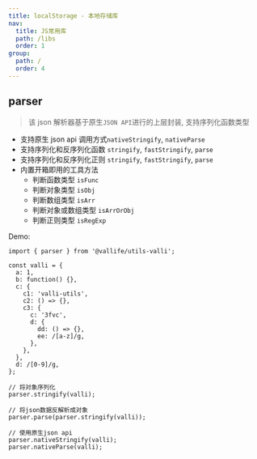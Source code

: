 ```yaml
---
title: localStorage - 本地存储库
nav:
  title: JS常用库
  path: /libs
  order: 1
group:
  path: /
  order: 4
---
```


## parser

> 该 json 解析器基于原生`JSON API`进行的上层封装, 支持序列化函数类型

- 支持原生 json api 调用方式`nativeStringify`, `nativeParse`
- 支持序列化和反序列化函数 `stringify`, `fastStringify`, `parse`
- 支持序列化和反序列化正则 `stringify`, `fastStringify`, `parse`
- 内置开箱即用的工具方法
  - 判断函数类型 `isFunc`
  - 判断对象类型 `isObj`
  - 判断数组类型 `isArr`
  - 判断对象或数组类型 `isArrOrObj`
  - 判断正则类型 `isRegExp`

Demo:

```tsx | pure
import { parser } from '@vallife/utils-valli';

const valli = {
  a: 1,
  b: function() {},
  c: {
    c1: 'valli-utils',
    c2: () => {},
    c3: {
      c: '3fvc',
      d: {
        dd: () => {},
        ee: /[a-z]/g,
      },
    },
  },
  d: /[0-9]/g,
};

// 将对象序列化
parser.stringify(valli);

// 将json数据反解析成对象
parser.parse(parser.stringify(valli));

// 使用原生json api
parser.nativeStringify(valli);
parser.nativeParse(valli);
```
